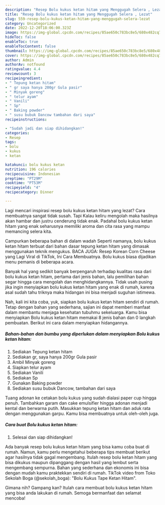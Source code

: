 ```yaml
---
description: "Resep Bolu kukus ketan hitam yang Menggugah Selera , Lezat"
title: "Resep Bolu kukus ketan hitam yang Menggugah Selera , Lezat"
slug: 559-resep-bolu-kukus-ketan-hitam-yang-menggugah-selera-lezat
category: Uncategorized
date: 2022-12-20T18:06:00.323Z
image: https://img-global.cpcdn.com/recipes/85ae650c783bc8e5/680x482cq70/bolu-kukus-ketan-hitam-foto-resep-utama.jpg
hideToc: false
enableToc: true
enableTocContent: false
thumbnail: https://img-global.cpcdn.com/recipes/85ae650c783bc8e5/680x482cq70/bolu-kukus-ketan-hitam-foto-resep-utama.jpg
cover: https://img-global.cpcdn.com/recipes/85ae650c783bc8e5/680x482cq70/bolu-kukus-ketan-hitam-foto-resep-utama.jpg
author: Admin
authorAv: notfound
ratingvalue: 4.4
reviewcount: 3
recipeingredient:
- " Tepung ketan hitam"
- " gr saya hanya 200gr Gula pasir"
- " Minyak goreng"
- " telur ayam"
- " Vanili"
- " Sp"
- " Baking powder"
- " susu bubuk Dancow tambahan dari saya"
recipeinstructions:

- "Sudah jadi dan siap dihidangkan!"
categories:
- Resep
tags:
- bolu
- kukus
- ketan

katakunci: bolu kukus ketan 
nutrition: 196 calories
recipecuisine: Indonesian
preptime: "PT29M"
cooktime: "PT53M"
recipeyield: "4"
recipecategory: Dinner

---
```



Lagi mencari inspirasi resep bolu kukus ketan hitam yang lezat? Cara membuatnya sangat tidak susah. Tapi Kalau keliru mengolah maka hasilnya akan hambar dan justru cenderung tidak enak. Padahal bolu kukus ketan hitam yang enak seharusnya memiliki aroma dan cita rasa yang mampu memancing selera kita.


Campurkan beberapa bahan di dalam wadah Seperti namanya, bolu kukus ketan hitam terbuat dari bahan dasar tepung ketan hitam yang dimasak menggunakan teknik mengukus. BACA JUGA: Resep Korean Corn Cheese yang Lagi Viral di TikTok, Ini Cara Membuatnya. Bolu kukus biasa dijadikan menu pemanis di beberapa acara.

Banyak hal yang sedikit banyak berpengaruh terhadap kualitas rasa dari bolu kukus ketan hitam, pertama dari jenis bahan, lalu pemilihan bahan segar hingga cara mengolah dan menghidangkannya. Tidak usah pusing jika ingin menyiapkan bolu kukus ketan hitam yang enak di rumah, karena asal sudah tahu triknya maka hidangan ini bisa menjadi suguhan istimewa.


Nah, kali ini kita coba, yuk, siapkan bolu kukus ketan hitam sendiri di rumah. Tetap dengan bahan yang sederhana, sajian ini dapat memberi manfaat dalam membantu menjaga kesehatan tubuhmu sekeluarga. Kamu bisa menyiapkan Bolu kukus ketan hitam memakai 8 jenis bahan dan 0 langkah pembuatan. Berikut ini cara dalam menyiapkan hidangannya.

<!--inarticleads1-->

##### Bahan-bahan dan bumbu yang diperlukan dalam menyiapkan Bolu kukus ketan hitam:

1. Sediakan  Tepung ketan hitam
1. Sediakan  gr, saya hanya 200gr Gula pasir
1. Ambil  Minyak goreng
1. Siapkan  telur ayam
1. Sediakan  Vanili
1. Sediakan  Sp
1. Gunakan  Baking powder
1. Sediakan  susu bubuk Dancow, tambahan dari saya


Tuang adonan ke cetakan bolu kukus yang sudah dialasi paper cup hingga penuh. Tambahkan garam dan cake emulsifier hingga adonan menjadi kental dan berwarna putih. Masukkan tepung ketan hitam dan aduk rata dengan menggunakan garpu. Kamu bisa membuatnya untuk oleh-oleh juga. 

<!--inarticleads2-->

##### Cara buat Bolu kukus ketan hitam:


1. Selesai dan siap dihidangkan!

Ada banyak resep bolu kukus ketan hitam yang bisa kamu coba buat di rumah. Namun, kamu perlu mengetahui beberapa tips membuat berikut agar hasilnya tidak gagal mengembang. Itulah resep bolu ketan hitam yang bisa dikukus maupun dipanggang dengan hasil yang lembut serta mengembang sempurna. Bahan yang sederhana dan ekonomis ini bisa dengan mudah kamu praktekkan sendiri di rumah. TikTok video from Toko Sekolah Boga (@sekolah_boga): &#34;Bolu Kukus Tape Ketan Hitam&#34;. 

Gimana nih? Gampang kan? Itulah cara membuat bolu kukus ketan hitam yang bisa anda lakukan di rumah. Semoga bermanfaat dan selamat mencoba!
